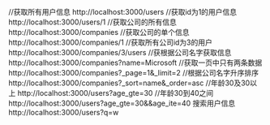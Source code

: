 //获取所有用户信息
http://localhost:3000/users
//获取id为1的用户信息
http://localhost:3000/users/1
//获取公司的所有信息
http://localhost:3000/companies
//获取公司的单个信息
http://localhost:3000/companies/1
//获取所有公司id为3的用户
http://localhost:3000/companies/3/users
//获根据公司名字获取信息
http://localhost:3000/companies?name=Microsoft
//获取一页中只有两条数据
http://localhost:3000/companies?_page=1&_limit=2
//根据公司名字升序排序
http://localhost:3000/companies?_sort=name&_order=asc
//年龄30及30以上
http://localhost:3000/users?age_gte=30
//年龄30到40之间
http://localhost:3000/users?age_gte=30&&age_ite=40
搜索用户信息
http://localhost:3000/users?q=w